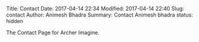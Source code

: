 Title: Contact
Date: 2017-04-14 22:34
Modified: 2017-04-14 22:40
Slug: contact
Author: Animesh Bhadra
Summary: Contact Animesh bhadra
status: hidden

The Contact Page for Archer Imagine.